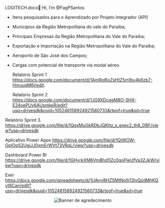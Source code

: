  LOGITECH.docx👋 Hi, I’m @FagPSantos
- Itens pesquisados para o Aprendizado por Projeto Integrador (API)
- Municípios da Região Metropolitana do vale do Paraiba;
- Principais Empresas da Região Metropolitana do Vale do Paraiba;
- Exportação e Importação na Região Metropolitana do Vale do Paraiba;
- Aeroporto de São José dos Campos;
- Cargas com potencial de transporte via modal aéreo.

  Relatório Sprint 1
https://docs.google.com/document/d/1AmRol6xZsHtZ5m1bv4k6zb7-HmuuqM6j/edit.

  Relatório Sprint 2
https://docs.google.com/document/d/1JG9XDcgeM8O-SHX-E24oePUv6AUsmkeR/edit?usp=drivesdk&ouid=105246158924921560733&rtpof=true&sd=true

Relatório Sprint 3.
https://drive.google.com/file/d/1QgxMuGkRDbJQKttz_v_gnec2_th6_DBF/view?usp=drivesdk


Aplicativo Power Apps 
https://drive.google.com/file/d/1QiWOW-GplOqS2UgjJJ0xmErWVt73VRqL/view?usp=drivesdk

Dashboard Power BI 
https://drive.google.com/file/d/1GHyrkXM6VmBhd1IZc0goPieUfVa3ZJkW/view?usp=drivesdk

Exel 
https://docs.google.com/spreadsheets/d/1UAvyj8HZSMtNo5j13lyQzdMhKQyt8Can/edit?usp=drivesdk&ouid=105246158924921560733&rtpof=true&sd=true

<!-- ## Obrigado por acessar noso GitHub! :sparkles: -->
<p align="center">
<img alt="Banner de agredecimento" src="./Aplicativo Power Apps.jpg" 
 
